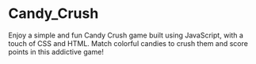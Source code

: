 # Candy_Crush
Enjoy a simple and fun Candy Crush game built using JavaScript, with a touch of CSS and HTML. Match colorful candies to crush them and score points in this addictive game!
